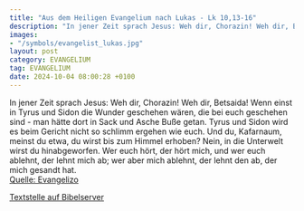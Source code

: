 ```yaml
---
title: "Aus dem Heiligen Evangelium nach Lukas - Lk 10,13-16"
description: "In jener Zeit sprach Jesus: Weh dir, Chorazin! Weh dir, Betsaida! Wenn einst in Tyrus und Sidon die Wunder geschehen wären, die bei euch geschehen sind - man hätte dort in Sack und Asche Buße getan. Tyrus und Sidon wird es beim Gericht nicht so schlimm ergehen wie euch. Und du, K...."
images:
- "/symbols/evangelist_lukas.jpg"
layout: post
category: EVANGELIUM
tag: EVANGELIUM
date: 2024-10-04 08:00:28 +0100
---
```

In jener Zeit sprach Jesus: Weh dir, Chorazin! Weh dir, Betsaida! Wenn einst in Tyrus und Sidon die Wunder geschehen wären, die bei euch geschehen sind - man hätte dort in Sack und Asche Buße getan.
Tyrus und Sidon wird es beim Gericht nicht so schlimm ergehen wie euch.
Und du, Kafarnaum, meinst du etwa, du wirst bis zum Himmel erhoben? Nein, in die Unterwelt wirst du hinabgeworfen.<!--more-->
Wer euch hört, der hört mich, und wer euch ablehnt, der lehnt mich ab; wer aber mich ablehnt, der lehnt den ab, der mich gesandt hat.<br>
[Quelle: Evangelizo](https://evangeliumtagfuertag.org/DE/gospel)

[Textstelle auf Bibelserver](https://www.bibleserver.com/EU/Lukas10,13-16)
